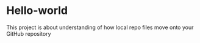 # Hello-world
This project is about understanding of how local repo files move onto your GitHub repository 
